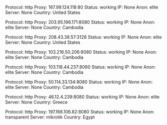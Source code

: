 Protocol: http
Proxy: 167.99.124.118:80
Status: working
IP: None
Anon: elite
Server: None
Country: United States

Protocol: http
Proxy: 203.95.196.171:8080
Status: working
IP: None
Anon: elite
Server: None
Country: Cambodia

Protocol: http
Proxy: 208.43.38.57:3128
Status: working
IP: None
Anon: elite
Server: None
Country: United States

Protocol: http
Proxy: 103.216.50.206:8080
Status: working
IP: None
Anon: elite
Server: None
Country: Cambodia

Protocol: http
Proxy: 103.118.44.237:8080
Status: working
IP: None
Anon: elite
Server: None
Country: Cambodia

Protocol: http
Proxy: 50.114.33.134:8080
Status: working
IP: None
Anon: elite
Server: None
Country: Cambodia

Protocol: http
Proxy: 46.12.4.239:8080
Status: working
IP: None
Anon: elite
Server: None
Country: Greece

Protocol: http
Proxy: 197.166.106.82:8080
Status: working
IP: None
Anon: transparent
Server: mikrotik
Country: Egypt

